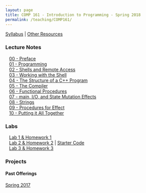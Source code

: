 ```yaml
---
layout: page
title: COMP 161 - Introduction to Programming - Spring 2018
permalink: /teaching/COMP161/
---
```


[Syllabus](/teaching/COMP161/comp161-syllabus.pdf) |
[Other Resources](/teaching/COMP161/comp161-sources.pdf)  

### Lecture Notes

&nbsp;&nbsp;&nbsp;[00 - Preface](/teaching/COMP161/notes/comp161-lectureNotes-00.pdf)  
&nbsp;&nbsp;&nbsp;[01 - Programming](/teaching/COMP161/notes/comp161-lectureNotes-01.pdf)  
&nbsp;&nbsp;&nbsp;[02 - Shells and Remote Access](/teaching/COMP161/notes/comp161-lectureNotes-02.pdf)  
&nbsp;&nbsp;&nbsp;[03 - Working with the Shell](/teaching/COMP161/notes/comp161-lectureNotes-03.pdf)  
&nbsp;&nbsp;&nbsp;[04 - The Structure of a C++ Program](/teaching/COMP161/notes/comp161-lectureNotes-04.pdf)  
&nbsp;&nbsp;&nbsp;[05 - The Compiler](/teaching/COMP161/notes/comp161-lectureNotes-05.pdf)  
&nbsp;&nbsp;&nbsp;[06 - Functional Procedures](/teaching/COMP161/notes/comp161-lectureNotes-06.pdf)  
&nbsp;&nbsp;&nbsp;[07 - main, I/O, and State Mutation Effects ](/teaching/COMP161/notes/comp161-lectureNotes-07.pdf)  
&nbsp;&nbsp;&nbsp;[08 - Strings](/teaching/COMP161/notes/comp161-lectureNotes-08.pdf)  
&nbsp;&nbsp;&nbsp;[09 - Procedures for Effect](/teaching/COMP161/notes/comp161-lectureNotes-09.pdf)  
&nbsp;&nbsp;&nbsp;[10 - Putting it All Together](/teaching/COMP161/notes/comp161-lectureNotes-10.pdf)    

### Labs

&nbsp;&nbsp;&nbsp;[Lab 1 & Homework 1](/teaching/COMP161/labs/comp161-lab1.pdf)    
&nbsp;&nbsp;&nbsp;[Lab 2 & Homework 2](/teaching/COMP161/labs/comp161-lab2.pdf)  |  [Starter Code](/teaching/COMP161/labs/lab2.zip)  
&nbsp;&nbsp;&nbsp;[Lab 3 & Homework 3](/teaching/COMP161/labs/comp161-lab3.pdf)  


### Projects


#### Past Offerings

[Spring 2017](/teaching/COMP161/sp17/)
